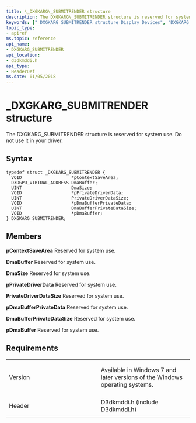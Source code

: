 ```yaml
---
title: \_DXGKARG\_SUBMITRENDER structure
description: The DXGKARG\_SUBMITRENDER structure is reserved for system use. Do not use it in your driver.
keywords: ["_DXGKARG_SUBMITRENDER structure Display Devices", "DXGKARG_SUBMITRENDER structure Display Devices"]
topic_type:
- apiref
ms.topic: reference
api_name:
- DXGKARG_SUBMITRENDER
api_location:
- d3dkmddi.h
api_type:
- HeaderDef
ms.date: 01/05/2018
---
```


# \_DXGKARG\_SUBMITRENDER structure


The DXGKARG\_SUBMITRENDER structure is reserved for system use. Do not use it in your driver.

## Syntax

```ManagedCPlusPlus
typedef struct _DXGKARG_SUBMITRENDER {
  VOID                   *pContextSaveArea;
  D3DGPU_VIRTUAL_ADDRESS DmaBuffer;
  UINT                   DmaSize;
  VOID                   *pPrivateDriverData;
  UINT                   PrivateDriverDataSize;
  VOID                   *pDmaBufferPrivateData;
  UINT                   DmaBufferPrivateDataSize;
  VOID                   *pDmaBuffer;
} DXGKARG_SUBMITRENDER;
```

## Members

**pContextSaveArea**
Reserved for system use.

**DmaBuffer**
Reserved for system use.

**DmaSize**
Reserved for system use.

**pPrivateDriverData**
Reserved for system use.

**PrivateDriverDataSize**
Reserved for system use.

**pDmaBufferPrivateData**
Reserved for system use.

**DmaBufferPrivateDataSize**
Reserved for system use.

**pDmaBuffer**
Reserved for system use.

## Requirements

<table>
<colgroup>
<col width="50%" />
<col width="50%" />
</colgroup>
<tbody>
<tr class="odd">
<td align="left"><p>Version</p></td>
<td align="left"><p>Available in Windows 7 and later versions of the Windows operating systems.</p></td>
</tr>
<tr class="even">
<td align="left"><p>Header</p></td>
<td align="left">D3dkmddi.h (include D3dkmddi.h)</td>
</tr>
</tbody>
</table>

 

 






